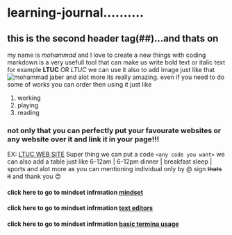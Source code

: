 # learning-journal..........
## this is the second header tag(##)...and thats on
my name is *mohammad* and I love to create a new things with coding 
markdown is a very usefull tool that can make us write bold text or italic text for example **LTUC** OR *LTUC*
we can use it also to add image just like that
![mohammad jaber](https://thumbs.dreamstime.com/z/3d-small-people-superstar-21298123.jpg)
and alot more its really amazing.
even if you need to do some of works you can order then using it just like
1. working
1. playing
1. reading
### not only that you can perfectly put your favourate websites or any website over it and link it in your page!!!
EX:
[LTUC WEB SITE](http://www.ltuc.com/)
Super thing we can put a code `<any code you want>`
we can also add a table just like
6-12am | 6-12pm
dinner | breakfast
sleep  | sports
and alot more as you can mentioning individual only by @ sign
~~thats it~~
and thank you
:heart_eyes:
#### click here to go to mindset infrmation [mindset](https://mohamamdjaber.github.io/learning-journal/lab01b) 
#### click here to go to mindset infrmation [text editors](https://mohamamdjaber.github.io/learning-journal/Text-editors)
#### click here to go to mindset infrmation [basic termina usage](https://mohamamdjaber.github.io/learning-journal/basic%20terminal%20usage)

